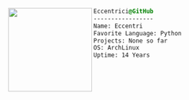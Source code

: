 <div style="display:block;text-align:left"><a href="https://github.com/Eccentrici/" imageanchor="1"><img align="left" src="https://avatars.githubusercontent.com/u/96399844?v=4" border="0" style="width:170px;">
  
  ```css
  Eccentrici@GitHub
  -----------------
  Name: Eccentri
  Favorite Language: Python
  Projects: None so far
  OS: ArchLinux  
  Uptime: 14 Years
  ```


</div>


